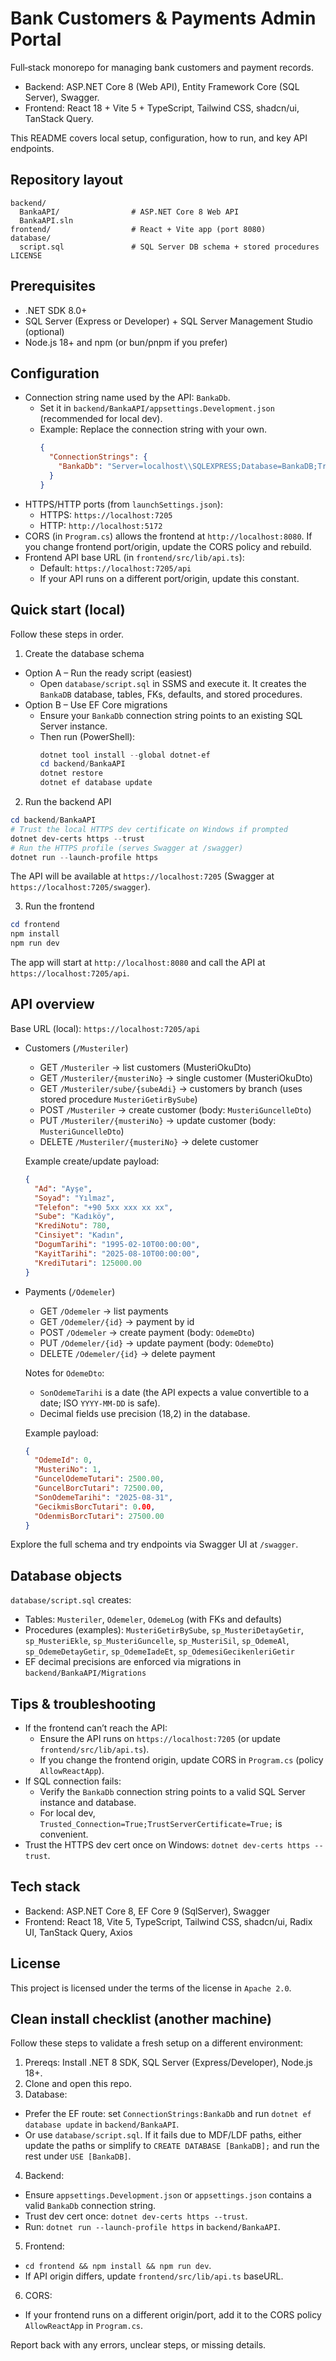 # Bank Customers & Payments Admin Portal

Full‑stack monorepo for managing bank customers and payment records.
- Backend: ASP.NET Core 8 (Web API), Entity Framework Core (SQL Server), Swagger.
- Frontend: React 18 + Vite 5 + TypeScript, Tailwind CSS, shadcn/ui, TanStack Query.

This README covers local setup, configuration, how to run, and key API endpoints.

## Repository layout

```
backend/
  BankaAPI/                # ASP.NET Core 8 Web API
  BankaAPI.sln
frontend/                  # React + Vite app (port 8080)
database/
  script.sql               # SQL Server DB schema + stored procedures
LICENSE
```

## Prerequisites

- .NET SDK 8.0+
- SQL Server (Express or Developer) + SQL Server Management Studio (optional)
- Node.js 18+ and npm (or bun/pnpm if you prefer)

## Configuration

- Connection string name used by the API: `BankaDb`.
  - Set it in `backend/BankaAPI/appsettings.Development.json` (recommended for local dev).
  - Example:
    Replace the connection string with your own.
    ```json
    {
      "ConnectionStrings": {
        "BankaDb": "Server=localhost\\SQLEXPRESS;Database=BankaDB;Trusted_Connection=True;TrustServerCertificate=True;"
      }
    }
    ```
- HTTPS/HTTP ports (from `launchSettings.json`):
  - HTTPS: `https://localhost:7205`
  - HTTP: `http://localhost:5172`
- CORS (in `Program.cs`) allows the frontend at `http://localhost:8080`. If you change frontend port/origin, update the CORS policy and rebuild.
- Frontend API base URL (in `frontend/src/lib/api.ts`):
  - Default: `https://localhost:7205/api`
  - If your API runs on a different port/origin, update this constant.

## Quick start (local)

Follow these steps in order.

1) Create the database schema
- Option A – Run the ready script (easiest)
  - Open `database/script.sql` in SSMS and execute it. It creates the `BankaDB` database, tables, FKs, defaults, and stored procedures.
- Option B – Use EF Core migrations
  - Ensure your `BankaDb` connection string points to an existing SQL Server instance.
  - Then run (PowerShell):
    ```powershell
    dotnet tool install --global dotnet-ef
    cd backend/BankaAPI
    dotnet restore
    dotnet ef database update
    ```

2) Run the backend API
```powershell
cd backend/BankaAPI
# Trust the local HTTPS dev certificate on Windows if prompted
dotnet dev-certs https --trust
# Run the HTTPS profile (serves Swagger at /swagger)
dotnet run --launch-profile https
```
The API will be available at `https://localhost:7205` (Swagger at `https://localhost:7205/swagger`).

3) Run the frontend
```powershell
cd frontend
npm install
npm run dev
```
The app will start at `http://localhost:8080` and call the API at `https://localhost:7205/api`.

## API overview

Base URL (local): `https://localhost:7205/api`

- Customers (`/Musteriler`)
  - GET `/Musteriler` → list customers (MusteriOkuDto)
  - GET `/Musteriler/{musteriNo}` → single customer (MusteriOkuDto)
  - GET `/Musteriler/sube/{subeAdi}` → customers by branch (uses stored procedure `MusteriGetirBySube`)
  - POST `/Musteriler` → create customer (body: `MusteriGuncelleDto`)
  - PUT `/Musteriler/{musteriNo}` → update customer (body: `MusteriGuncelleDto`)
  - DELETE `/Musteriler/{musteriNo}` → delete customer

  Example create/update payload:
  ```json
  {
    "Ad": "Ayşe",
    "Soyad": "Yılmaz",
    "Telefon": "+90 5xx xxx xx xx",
    "Sube": "Kadıköy",
    "KrediNotu": 780,
    "Cinsiyet": "Kadın",
    "DogumTarihi": "1995-02-10T00:00:00",
    "KayitTarihi": "2025-08-10T00:00:00",
    "KrediTutari": 125000.00
  }
  ```

- Payments (`/Odemeler`)
  - GET `/Odemeler` → list payments
  - GET `/Odemeler/{id}` → payment by id
  - POST `/Odemeler` → create payment (body: `OdemeDto`)
  - PUT `/Odemeler/{id}` → update payment (body: `OdemeDto`)
  - DELETE `/Odemeler/{id}` → delete payment

  Notes for `OdemeDto`:
  - `SonOdemeTarihi` is a date (the API expects a value convertible to a date; ISO `YYYY-MM-DD` is safe).
  - Decimal fields use precision (18,2) in the database.

  Example payload:
  ```json
  {
    "OdemeId": 0,
    "MusteriNo": 1,
    "GuncelOdemeTutari": 2500.00,
    "GuncelBorcTutari": 72500.00,
    "SonOdemeTarihi": "2025-08-31",
    "GecikmisBorcTutari": 0.00,
    "OdenmisBorcTutari": 27500.00
  }
  ```

Explore the full schema and try endpoints via Swagger UI at `/swagger`.

## Database objects

`database/script.sql` creates:
- Tables: `Musteriler`, `Odemeler`, `OdemeLog` (with FKs and defaults)
- Procedures (examples): `MusteriGetirBySube`, `sp_MusteriDetayGetir`, `sp_MusteriEkle`, `sp_MusteriGuncelle`, `sp_MusteriSil`, `sp_OdemeAl`, `sp_OdemeDetayGetir`, `sp_OdemeIadeEt`, `sp_OdemesiGecikenleriGetir`
- EF decimal precisions are enforced via migrations in `backend/BankaAPI/Migrations`

## Tips & troubleshooting

- If the frontend can’t reach the API:
  - Ensure the API runs on `https://localhost:7205` (or update `frontend/src/lib/api.ts`).
  - If you change the frontend origin, update CORS in `Program.cs` (policy `AllowReactApp`).
- If SQL connection fails:
  - Verify the `BankaDb` connection string points to a valid SQL Server instance and database.
  - For local dev, `Trusted_Connection=True;TrustServerCertificate=True;` is convenient.
- Trust the HTTPS dev cert once on Windows: `dotnet dev-certs https --trust`.

## Tech stack

- Backend: ASP.NET Core 8, EF Core 9 (SqlServer), Swagger
- Frontend: React 18, Vite 5, TypeScript, Tailwind CSS, shadcn/ui, Radix UI, TanStack Query, Axios

## License

This project is licensed under the terms of the license in `Apache 2.0`.

## Clean install checklist (another machine)

Follow these steps to validate a fresh setup on a different environment:

1) Prereqs: Install .NET 8 SDK, SQL Server (Express/Developer), Node.js 18+.
2) Clone and open this repo.
3) Database:
  - Prefer the EF route: set `ConnectionStrings:BankaDb` and run `dotnet ef database update` in `backend/BankaAPI`.
  - Or use `database/script.sql`. If it fails due to MDF/LDF paths, either update the paths or simplify to `CREATE DATABASE [BankaDB];` and run the rest under `USE [BankaDB]`.
4) Backend:
  - Ensure `appsettings.Development.json` or `appsettings.json` contains a valid `BankaDb` connection string.
  - Trust dev cert once: `dotnet dev-certs https --trust`.
  - Run: `dotnet run --launch-profile https` in `backend/BankaAPI`.
5) Frontend:
  - `cd frontend && npm install && npm run dev`.
  - If API origin differs, update `frontend/src/lib/api.ts` baseURL.
6) CORS:
  - If your frontend runs on a different origin/port, add it to the CORS policy `AllowReactApp` in `Program.cs`.

Report back with any errors, unclear steps, or missing details.
